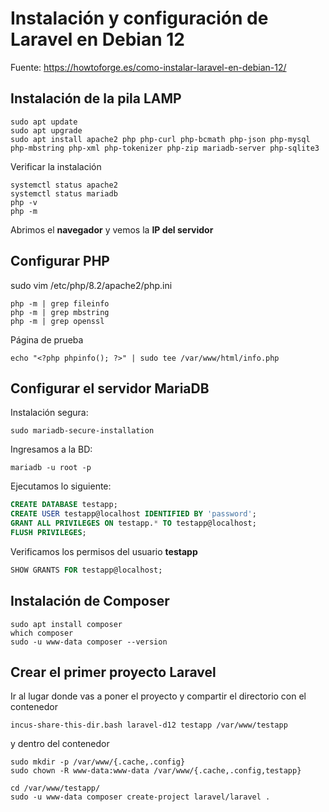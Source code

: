 # Instalación y configuración de Laravel en Debian 12

Fuente: https://howtoforge.es/como-instalar-laravel-en-debian-12/

## Instalación de la pila LAMP

```
sudo apt update
sudo apt upgrade
sudo apt install apache2 php php-curl php-bcmath php-json php-mysql php-mbstring php-xml php-tokenizer php-zip mariadb-server php-sqlite3
```

Verificar la instalación

```
systemctl status apache2
systemctl status mariadb
php -v
php -m
```

Abrimos el **navegador** y vemos la **IP del servidor**

## Configurar PHP

sudo vim /etc/php/8.2/apache2/php.ini

```
php -m | grep fileinfo
php -m | grep mbstring
php -m | grep openssl
```

Página de prueba

```
echo "<?php phpinfo(); ?>" | sudo tee /var/www/html/info.php
```

## Configurar el servidor MariaDB

Instalación segura:
```
sudo mariadb-secure-installation
```

Ingresamos a la BD:
```
mariadb -u root -p
```

Ejecutamos lo siguiente:
```sql
CREATE DATABASE testapp;
CREATE USER testapp@localhost IDENTIFIED BY 'password';
GRANT ALL PRIVILEGES ON testapp.* TO testapp@localhost;
FLUSH PRIVILEGES;
```

Verificamos los permisos del usuario **testapp**
```sql
SHOW GRANTS FOR testapp@localhost;
```

## Instalación de Composer

```
sudo apt install composer
which composer
sudo -u www-data composer --version
```

## Crear el primer proyecto Laravel

Ir al lugar donde vas a poner el proyecto y compartir el directorio
con el contenedor

```
incus-share-this-dir.bash laravel-d12 testapp /var/www/testapp

```
y dentro del contenedor

```
sudo mkdir -p /var/www/{.cache,.config}
sudo chown -R www-data:www-data /var/www/{.cache,.config,testapp}

cd /var/www/testapp/
sudo -u www-data composer create-project laravel/laravel .
```

<!-- vi: set spl=es spell: -->
